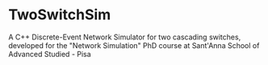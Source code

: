 # TwoSwitchSim
A C++ Discrete-Event Network Simulator for two cascading switches, developed for the "Network Simulation" PhD course at Sant'Anna School of Advanced Studied - Pisa
